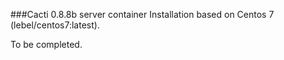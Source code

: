###Cacti 0.8.8b server container
Installation based on Centos 7 (lebel/centos7:latest).

To be completed.
